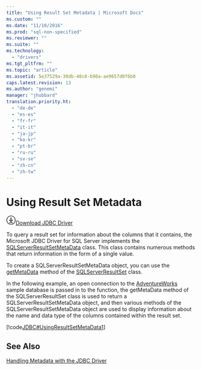 ```yaml
---
title: "Using Result Set Metadata | Microsoft Docs"
ms.custom: ""
ms.date: "11/10/2016"
ms.prod: "sql-non-specified"
ms.reviewer: ""
ms.suite: ""
ms.technology: 
  - "drivers"
ms.tgt_pltfrm: ""
ms.topic: "article"
ms.assetid: 5e37529a-30db-48c8-b90a-ae9657d0f6b0
caps.latest.revision: 13
ms.author: "genemi"
manager: "jhubbard"
translation.priority.ht: 
  - "de-de"
  - "es-es"
  - "fr-fr"
  - "it-it"
  - "ja-jp"
  - "ko-kr"
  - "pt-br"
  - "ru-ru"
  - "sv-se"
  - "zh-cn"
  - "zh-tw"
---
```

# Using Result Set Metadata
![Download](../../ssdt/media/download.png)[Download JDBC Driver](http://go.microsoft.com/fwlink/?LinkId=245496)

  To query a result set for information about the columns that it contains, the Microsoft JDBC Driver for SQL Server implements the [SQLServerResultSetMetaData](../../connect/jdbc/reference/sqlserverresultsetmetadata-class.md) class. This class contains numerous methods that return information in the form of a single value.  
  
 To create a SQLServerResultSetMetaData object, you can use the [getMetaData](../../connect/jdbc/reference/getmetadata-method--sqlserverresultset-.md) method of the [SQLServerResultSet](../../connect/jdbc/reference/sqlserverresultset-class.md) class.  
  
 In the following example, an open connection to the [AdventureWorks](http://msftdbprodsamples.codeplex.com/) sample database is passed in to the function, the getMetaData method of the SQLServerResultSet class is used to return a SQLServerResultSetMetaData object, and then various methods of the SQLServerResultSetMetaData object are used to display information about the name and data type of the columns contained within the result set.  
  
 [!code[JDBC#UsingResultSetMetaData1](../../connect/jdbc/codesnippet/Java/using-result-set-metadata_1.java)]  
  
## See Also  
 [Handling Metadata with the JDBC Driver](../../connect/jdbc/handling-metadata-with-the-jdbc-driver.md)  
  
  